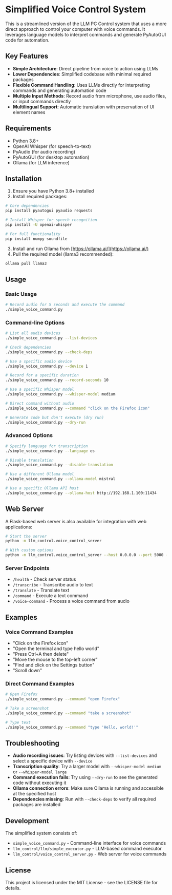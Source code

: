 # Simplified Voice Control System

This is a streamlined version of the LLM PC Control system that uses a more direct approach to control your computer with voice commands. It leverages language models to interpret commands and generate PyAutoGUI code for automation.

## Key Features

- **Simple Architecture**: Direct pipeline from voice to action using LLMs
- **Lower Dependencies**: Simplified codebase with minimal required packages
- **Flexible Command Handling**: Uses LLMs directly for interpreting commands and generating automation code
- **Multiple Input Methods**: Record audio from microphone, use audio files, or input commands directly
- **Multilingual Support**: Automatic translation with preservation of UI element names

## Requirements

- Python 3.8+
- OpenAI Whisper (for speech-to-text)
- PyAudio (for audio recording)
- PyAutoGUI (for desktop automation)
- Ollama (for LLM inference)

## Installation

1. Ensure you have Python 3.8+ installed
2. Install required packages:

```bash
# Core dependencies
pip install pyautogui pyaudio requests

# Install Whisper for speech recognition
pip install -U openai-whisper

# For full functionality
pip install numpy soundfile
```

3. Install and run Ollama from [https://ollama.ai/](https://ollama.ai/)
4. Pull the required model (llama3 recommended):

```bash
ollama pull llama3
```

## Usage

### Basic Usage

```bash
# Record audio for 5 seconds and execute the command
./simple_voice_command.py
```

### Command-line Options

```bash
# List all audio devices
./simple_voice_command.py --list-devices

# Check dependencies
./simple_voice_command.py --check-deps

# Use a specific audio device
./simple_voice_command.py --device 1

# Record for a specific duration
./simple_voice_command.py --record-seconds 10

# Use a specific Whisper model
./simple_voice_command.py --whisper-model medium

# Direct command without audio
./simple_voice_command.py --command "click on the Firefox icon"

# Generate code but don't execute (dry run)
./simple_voice_command.py --dry-run
```

### Advanced Options

```bash
# Specify language for transcription
./simple_voice_command.py --language es

# Disable translation
./simple_voice_command.py --disable-translation

# Use a different Ollama model
./simple_voice_command.py --ollama-model mistral

# Use a specific Ollama API host
./simple_voice_command.py --ollama-host http://192.168.1.100:11434
```

## Web Server

A Flask-based web server is also available for integration with web applications:

```bash
# Start the server
python -m llm_control.voice_control_server

# With custom options
python -m llm_control.voice_control_server --host 0.0.0.0 --port 5000 --whisper-model small
```

### Server Endpoints

- `/health` - Check server status
- `/transcribe` - Transcribe audio to text
- `/translate` - Translate text
- `/command` - Execute a text command
- `/voice-command` - Process a voice command from audio

## Examples

### Voice Command Examples

- "Click on the Firefox icon"
- "Open the terminal and type hello world"
- "Press Ctrl+A then delete"
- "Move the mouse to the top-left corner"
- "Find and click on the Settings button"
- "Scroll down"

### Direct Command Examples

```bash
# Open Firefox
./simple_voice_command.py --command "open Firefox"

# Take a screenshot
./simple_voice_command.py --command "take a screenshot"

# Type text
./simple_voice_command.py --command "type 'Hello, world!'"
```

## Troubleshooting

- **Audio recording issues**: Try listing devices with `--list-devices` and select a specific device with `--device`
- **Transcription quality**: Try a larger model with `--whisper-model medium` or `--whisper-model large`
- **Command execution fails**: Try using `--dry-run` to see the generated code without executing it
- **Ollama connection errors**: Make sure Ollama is running and accessible at the specified host
- **Dependencies missing**: Run with `--check-deps` to verify all required packages are installed

## Development

The simplified system consists of:

- `simple_voice_command.py` - Command-line interface for voice commands
- `llm_control/llm/simple_executor.py` - LLM-based command executor
- `llm_control/voice_control_server.py` - Web server for voice commands

## License

This project is licensed under the MIT License - see the LICENSE file for details. 